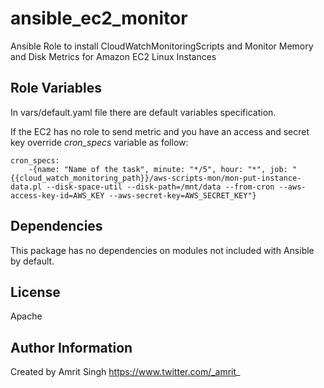 # ansible_ec2_monitor
Ansible Role to install CloudWatchMonitoringScripts and Monitor Memory and Disk Metrics for Amazon EC2 Linux Instances

Role Variables
--------------

In vars/default.yaml file there are default variables specification.

If the EC2 has no role to send metric and you have an access and secret key override _cron\_specs_ variable as follow:
```
cron_specs:
    -{name: "Name of the task", minute: "*/5", hour: "*", job: "{{cloud_watch_monitoring_path}}/aws-scripts-mon/mon-put-instance-data.pl --disk-space-util --disk-path=/mnt/data --from-cron --aws-access-key-id=AWS_KEY --aws-secret-key=AWS_SECRET_KEY"}
```

Dependencies
------------

This package has no dependencies on modules not included with Ansible by default.

License
-------

Apache

Author Information
------------------

Created by Amrit Singh
https://www.twitter.com/_amrit_
